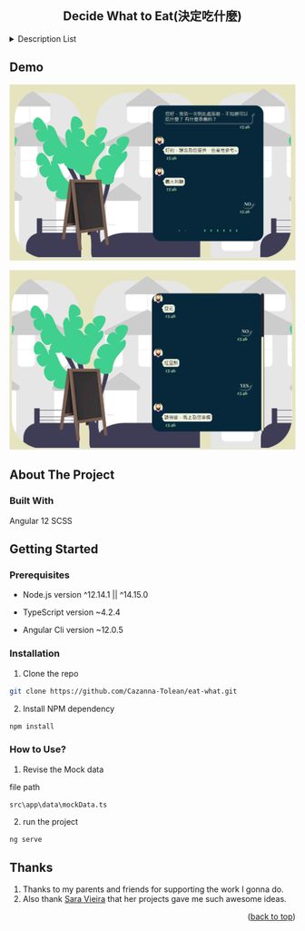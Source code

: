 <a id="readme-topside"></a>

<h2 align="center">Decide What to Eat(決定吃什麼)</h2>

<details>
  <summary>Description List</summary>
  <ol> 
    <li><a href="#demo">Demo</a></li>
    <li><a href="#about-the-project">About The Project</a>
      <ul><li><a href="#built-with">Built With</a></li></ul>
    </li>
    <li>
      <a href="#getting-started">Getting Started</a>
      <ul>
        <li><a href="#prerequisites">Prerequisites</a></li>
        <li><a href="#installation">Installation</a></li>
        <li><a href="#how-to-use?">How to Use?</a></li>
      </ul>
    </li>
    <li><a href="#thanks">Thanks</a></li>
  </ol>
</details>

## Demo

![image info](./preview/waiting_for_next_suggestion.png)

![image info](./preview/choose_yes.png)

## About The Project

### Built With

Angular 12
SCSS

## Getting Started

### Prerequisites

- Node.js version
  ^12.14.1 || ^14.15.0

- TypeScript version
  ~4.2.4

- Angular Cli version
  ~12.0.5

### Installation

1. Clone the repo

```sh
git clone https://github.com/Cazanna-Tolean/eat-what.git
```

2. Install NPM dependency

```sh
npm install
```

### How to Use?

1. Revise the Mock data

file path

```
src\app\data\mockData.ts
```

2. run the project

```sh
ng serve
```

## Thanks

1. Thanks to my parents and friends for supporting the work I gonna do.
2. Also thank [Sara Vieira](https://twitter.com/NikkitaFTW) that her projects gave me such awesome ideas.

<p align="right">(<a href="#readme-topside">back to top</a>)</p>
